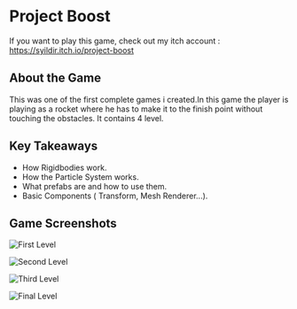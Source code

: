 # Project Boost
If you want to play this game, check out my itch account  : https://syildir.itch.io/project-boost 

## About the Game

This was one of the first complete games i created.In this game the player is playing as a rocket where he has to make it to the finish point without touching the obstacles. It contains 4 level.

## Key Takeaways

- How Rigidbodies work.
- How the Particle System works.
- What prefabs are and how to use them.
- Basic Components ( Transform, Mesh Renderer...).

## Game Screenshots

![First Level](https://user-images.githubusercontent.com/80252098/172041003-de8b3801-9ff7-4b18-86d8-ce396a33cd07.png)

![Second Level](https://user-images.githubusercontent.com/80252098/172041018-2b563e16-47a3-414b-b99b-229d94f298ab.png)

![Third Level](https://user-images.githubusercontent.com/80252098/172041024-49dc17c2-a442-46ff-969a-9a4f488dda5e.png)

![Final Level](https://user-images.githubusercontent.com/80252098/172040996-0f2a6439-9d1f-49b5-b654-dca76e5472c8.png)
